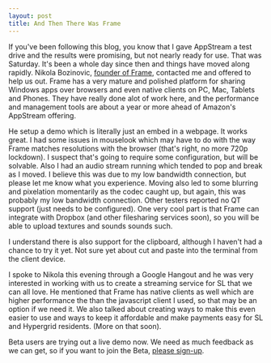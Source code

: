 ```yaml
---
layout: post
title: And Then There Was Frame
---
```


If you've been following this blog, you know that I gave AppStream a test drive and the results were promising, but not nearly ready for use. That was Saturday. It's been a whole day since then and things have moved along rapidly. Nikola Bozinovic, [founder of Frame](https://fra.me), contacted me and offered to help us out. Frame has a very mature and polished platform for sharing Windows apps over browsers and even native clients on PC, Mac, Tablets and Phones. They have really done alot of work here, and the performance and management tools are about a year or more ahead of Amazon's AppStream offering. 

He setup a demo which is literally just an embed in a webpage. It works great. I had some issues in mouselook which may have to do with the way Frame matches resolutions with the browser (that's right, no more 720p lockdown). I suspect that's going to require some configuration, but will be solvable. Also I had an audio stream running which tended to pop and break as I moved.  I believe this was due to my low bandwidth connection, but please let me know what you experience. Moving also led to some blurring and pixelation momentarily as the codec caught up, but again, this was probably my low bandwidth connection. Other testers reported no QT support (just needs to be configured). One very cool part is that Frame can integrate with Dropbox (and other filesharing services soon), so you will be able to upload textures and sounds sounds such.

I understand there is also support for the clipboard, although I haven't had a chance to try it yet. Not sure yet about cut and paste into the terminal from the client device.

I spoke to Nikola this evening through a Google Hangout and he was very interested in working with us to create a streaming service for SL that we can all love. He mentioned that Frame has native clients as well which are higher performance the than the javascript client I used, so that may be an option if we need it. We also talked about creating ways to make this even easier to use and ways to keep it affordable and make payments easy for SL and Hypergrid residents. (More on that soon). 

Beta users are trying out a live demo now. We need as much feedback as we can get, so if you want to join the Beta, [please sign-up](http://www.brightcanopy.com/).

